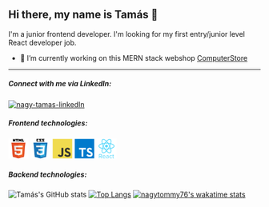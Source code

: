 ## Hi there, my name is Tamás 👋

I'm a junior frontend developer. I'm looking for my first entry/junior level React developer job.

-  🔭 I’m currently working on this MERN stack webshop
   [ComputerStore](https://github.com/nagytommy76/ComputerStoreMERN)

---

##### Connect with me via LinkedIn:

<a href="https://www.linkedin.com/in/tam%C3%A1s-nagy-27355116b/" target="blank"><img align="center" src="https://raw.githubusercontent.com/rahuldkjain/github-profile-readme-generator/master/src/images/icons/Social/linked-in-alt.svg" alt="nagy-tamas-linkedIn" height="30" width="40" /></a>

##### Frontend technologies:

<p align="left">
    <img src="https://raw.githubusercontent.com/devicons/devicon/master/icons/html5/html5-original-wordmark.svg" alt="html5" width="40" height="40"/>
    <img src="https://raw.githubusercontent.com/devicons/devicon/master/icons/css3/css3-original-wordmark.svg" alt="css3" width="40" height="40"/>
    <img src="https://raw.githubusercontent.com/devicons/devicon/master/icons/javascript/javascript-original.svg" alt="javascript" width="40" height="40"/>
    <img src="https://raw.githubusercontent.com/devicons/devicon/master/icons/typescript/typescript-original.svg" alt="javascript" width="40" height="40"/>
    <a href="https://reactjs.org/" target="_blank"> <img src="https://raw.githubusercontent.com/devicons/devicon/master/icons/react/react-original-wordmark.svg" alt="react" width="40" height="40"/> </a>
</p>

##### Backend technologies:

![Tamás's GitHub stats](https://github-readme-stats.vercel.app/api?username=nagytommy76&show_icons=true&theme=dark)
[![Top Langs](https://github-readme-stats.vercel.app/api/top-langs/?username=nagytommy76&layout=compact)](https://github.com/anuraghazra/github-readme-stats)
[![nagytommy76's wakatime stats](https://github-readme-stats.vercel.app/api/wakatime?username=nagytommy76)](https://github.com/anuraghazra/github-readme-stats)

<!--
**nagytommy76/nagytommy76** is a ✨ _special_ ✨ repository because its `README.md` (this file) appears on your GitHub profile.

Here are some ideas to get you started:

- 🔭 I’m currently working on ...
- 🌱 I’m currently learning ...
- 👯 I’m looking to collaborate on ...
- 🤔 I’m looking for help with ...
- 💬 Ask me about ...
- 📫 How to reach me: ...
- 😄 Pronouns: ...
- ⚡ Fun fact: ...
-->
